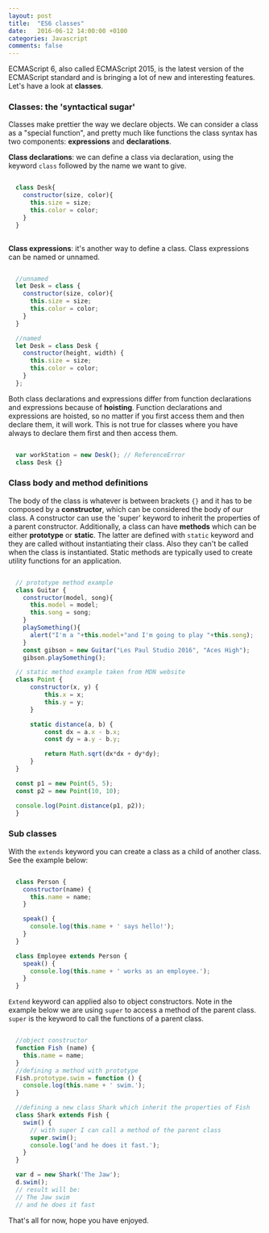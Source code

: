 ```yaml
---
layout: post
title:  "ES6 classes"
date:   2016-06-12 14:00:00 +0100
categories: Javascript
comments: false
---
```


ECMAScript 6, also called ECMAScript 2015, is the latest version of the ECMAScript standard and is bringing a lot of new and interesting features. Let's have a look at **classes**.

### Classes: the 'syntactical sugar' ###
Classes make prettier the way we declare objects. We can consider a class as a "special function", and pretty much like functions the class syntax has two components: **expressions** and **declarations**.

**Class declarations**: we can define a class via declaration, using the keyword `class` followed by the name we want to give.

```javascript

  class Desk{
    constructor(size, color){
      this.size = size;
      this.color = color;
    }
  }
  
```

**Class expressions**: it's another way to define a class. Class expressions can be named or unnamed.

```javascript

  //unnamed
  let Desk = class {
    constructor(size, color){
      this.size = size;
      this.color = color;
    }
  }

  //named
  let Desk = class Desk {
    constructor(height, width) {
      this.size = size;
      this.color = color;
    }
  };

```

Both class declarations and expressions differ from function declarations and expressions because of **hoisting**. Function declarations and expressions are hoisted, so no matter if you first access them and then declare them, it will work. This is not true for classes where you have always to declare them first and then access them.

```javascript

  var workStation = new Desk(); // ReferenceError
  class Desk {}

```

### Class body and method definitions ###
The body of the class is whatever is between brackets `{}` and it has to be composed by a **constructor**, which can be considered the body of our class. A constructor can use the 'super' keyword to inherit the properties of a parent constructor. Additionally, a class can have **methods** which can be either **prototype** or **static**. The latter are defined with `static` keyword and they are called without instantiating their class. Also they can't be called when the class is instantiated. Static methods are typically used to create utility functions for an application.

```javascript

  // prototype method example
  class Guitar {
    constructor(model, song){
      this.model = model;
      this.song = song;
    }
    playSomething(){
      alert("I'm a "+this.model+"and I'm going to play "+this.song);
    }
    const gibson = new Guitar("Les Paul Studio 2016", "Aces High");
    gibson.playSomething();

  // static method example taken from MDN website
  class Point {
      constructor(x, y) {
          this.x = x;
          this.y = y;
      }

      static distance(a, b) {
          const dx = a.x - b.x;
          const dy = a.y - b.y;

          return Math.sqrt(dx*dx + dy*dy);
      }
  }

  const p1 = new Point(5, 5);
  const p2 = new Point(10, 10);

  console.log(Point.distance(p1, p2));
  }

```

### Sub classes ###
With the `extends` keyword you can create a class as a child of another class. See the example below:

```javascript

  class Person {
    constructor(name) {
      this.name = name;
    }

    speak() {
      console.log(this.name + ' says hello!');
    }
  }

  class Employee extends Person {
    speak() {
      console.log(this.name + ' works as an employee.');
    }
  }

```

`Extend` keyword can applied also to object constructors. Note in the example below we are using `super` to access a method of the parent class. `super` is the keyword to call the functions of a parent class.

```javascript

  //object constructor
  function Fish (name) {
    this.name = name;  
  }
  //defining a method with prototype
  Fish.prototype.swim = function () {
    console.log(this.name + ' swim.');
  }

  //defining a new class Shark which inherit the properties of Fish
  class Shark extends Fish {
    swim() {
      // with super I can call a method of the parent class
      super.swim();
      console.log('and he does it fast.');
    }
  }

  var d = new Shark('The Jaw');
  d.swim();
  // result will be:
  // The Jaw swim
  // and he does it fast

```

That's all for now, hope you have enjoyed.
